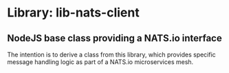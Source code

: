 # Library: lib-nats-client
## NodeJS base class providing a NATS.io interface
The intention is to derive a class from this library, which provides specific message handling logic as part of a NATS.io microservices mesh.
